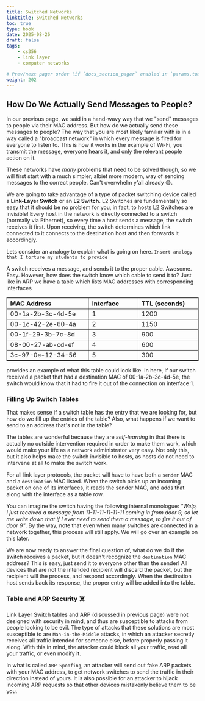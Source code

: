 ```yaml
---
title: Switched Networks
linktitle: Switched Networks
toc: true
type: book
date: 2025-08-26
draft: false
tags:
    - cs356
    - link layer
    - computer networks

# Prev/next pager order (if `docs_section_pager` enabled in `params.toml`)
weight: 202
---
```


## How Do We Actually Send Messages to People?

In our previous page, we said in a hand-wavy way that we "send" messages to people via their MAC address. But how do we actually send these messages to people? The way that you are most likely familiar with is in a way called a "broadcast network" in which every message is fired for everyone to listen to. This is how it works in the example of Wi-Fi, you transmit the message, everyone hears it, and only the relevant people action on it. 

These networks have *many* problems that need to be solved though, so we will first start with a much simpler, albiet more modern, way of sending messages to the correct people. Can't overwhelm y'all already :sweat_smile:. 

We are going to take advantage of a type of packet switching device called a **Link-Layer Switch** or an **L2 Switch**. L2 Switches are fundementally so easy that it should be no problem for you, in fact, to hosts L2 Switches are invisible! Every host in the network is directly connected to a switch (normally via Ethernet), so every time a host sends a message, the switch receives it first. Upon receiving, the switch determines which link connected to it connects to the destination host and then forwards it accordingly.

Lets consider an analogy to explain what is going on here. `Insert analogy that I torture my students to provide`

A switch receives a message, and sends it to the proper cable. Awesome. Easy. However, how does the switch know which cable to send it to? Just like in ARP we have a table which lists MAC addresses with corresponding interfaces

<table border="1" cellspacing="0" cellpadding="6">
  <tr>
    <th style="width:220px; text-align:left;">MAC Address</th>
    <th style="width:120px; text-align:left;">Interface</th>
    <th style="width:150px; text-align:left;">TTL (seconds)</th>
  </tr>
  <tr>
    <td>00-1a-2b-3c-4d-5e</td>
    <td>1</td>
    <td>1200</td>
  </tr>
  <tr>
    <td>00-1c-42-2e-60-4a</td>
    <td>2</td>
    <td>1150</td>
  </tr>
  <tr>
    <td>00-1f-29-3b-7c-8d</td>
    <td>3</td>
    <td>900</td>
  </tr>
  <tr>
    <td>08-00-27-ab-cd-ef</td>
    <td>4</td>
    <td>600</td>
  </tr>
  <tr>
    <td>3c-97-0e-12-34-56</td>
    <td>5</td>
    <td>300</td>
  </tr>
</table>


provides an example of what this table could look like. In here, if our switch received a packet that had a destination MAC of 00-1a-2b-3c-4d-5e, the switch would know that it had to fire it out of the connection on interface $1$. 

### Filling Up Switch Tables

That makes sense if a switch table has the entry that we are looking for, but how do we fill up the entries of the table? Also, what happens if we want to send to an address that's not in the table?

The tables are wonderful because they are *self-learning* in that there is actually no outside intervention required in order to make them work, which would make your life as a network administrator very easy. Not only this, but it also helps make the switch invisible to hosts, as hosts do not need to intervene at all to make the switch work.

 For all link layer protocols, the packet will have to have both a `sender` MAC and a `destination` MAC listed. When the switch picks up an incoming packet on one of its interfaces, it reads the sender MAC, and adds that along with the interface as a table row. 

You can imagine the switch having the following internal monologue: *"Welp, I just received a message from 11-11-11-11-11-11 coming in from door $9$, so let me write down that if I ever need to send them a message, to fire it out of door $9$"*. By the way, note that even when many switches are connected in a network together, this process will still apply. We will go over an example on this later.

We are now ready to answer the final question of, what do we do if the switch receives a packet, but it doesn't recognize the `destination` MAC address? This is easy, just send it to everyone other than the sender! All devices that are not the intended recipient will discard the packet, but the recipient will the process, and respond accordingly. When the destination host sends back its response, the proper entry will be added into the table.

### Table and ARP Security ☠️

Link Layer Switch tables and ARP (discussed in previous page) were not designed with security in mind, and thus are susceptible to attacks from people looking to be evil. The type of attacks that these solutions are most susceptible to are `Man-in-the-Middle` attacks, in which an attacker secretly receives all traffic intended for someone else, before properly passing it along. With this in mind, the attacker could block all your traffic, read all your traffic, or even modify it.

In what is called `ARP Spoofing`, an attacker will send out fake ARP packets with your MAC address, to get network switches to send the traffic in their direction instead of yours. It is also possible for an attacker to hijack incoming ARP requests so that other devices mistakenly believe them to be you. 
